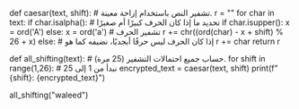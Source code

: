 def caesar(text, shift):
    # تشفير النص باستخدام إزاحة معينة.
    r = ""
    for char in text:
        if char.isalpha():
            # تحديد ما إذا كان الحرف كبيرًا أم صغيرًا
            if char.isupper():
                x = ord('A')
            else:
                x = ord('a')
            # تشفير الحرف
            r += chr((ord(char) - x + shift) % 26 + x)
        else:
            # إذا كان الحرف ليس حرفًا أبجديًا، نضيفه كما هو
            r += char
    return r

def all_shifting(text):
    # حساب جميع احتمالات التشفير (25 مرة).
    for shift in range(1,26):  # نبدأ من 1 إلى 25
        encrypted_text = caesar(text, shift)
        print(f"{shift}: {encrypted_text}")

all_shifting("waleed")
